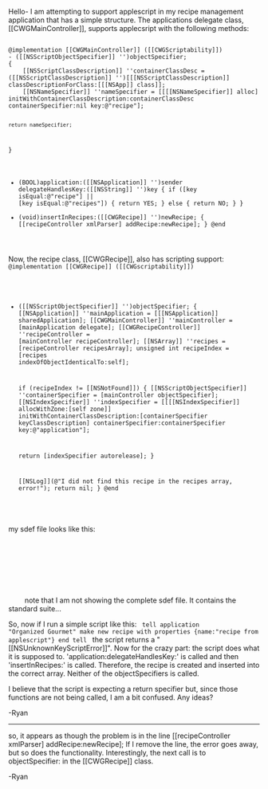 

Hello-
I am attempting to support applescript in my recipe management application that has a simple structure.  The applications delegate class, [[CWGMainController]], supports applecsript with the following methods:

<code>
@implementation [[CWGMainController]] ([[CWGScriptability]]) 
- ([[NSScriptObjectSpecifier]] '')objectSpecifier;
{
    [[NSScriptClassDescription]] ''containerClassDesc = ([[NSScriptClassDescription]] '')[[[NSScriptClassDescription]] classDescriptionForClass:[[[NSApp]] class]];
    [[NSNameSpecifier]] ''nameSpecifier = [[[[NSNameSpecifier]] alloc] initWithContainerClassDescription:containerClassDesc containerSpecifier:nil key:@"recipe"];
    
    return nameSpecifier;
}
- (BOOL)application:([[NSApplication]] '')sender delegateHandlesKey:([[NSString]] '')key { 
    if ([key isEqual:@"recipe"] || [key isEqual:@"recipes"]) {
        return YES;
    } else {
        return NO;
    }
}
- (void)insertInRecipes:([[CWGRecipe]] '')newRecipe;
{
    [[recipeController xmlParser] addRecipe:newRecipe];
}
@end
</code>

Now, the recipe class, [[CWGRecipe]], also has scripting support:
<code>
@implementation [[CWGRecipe]] ([[CWGscriptability]]) 
- ([[NSScriptObjectSpecifier]] '')objectSpecifier;
{ 
    [[NSApplication]] ''mainApplication = [[[NSApplication]] sharedApplication];
    [[CWGMainController]] ''mainController = [mainApplication delegate];
    [[CWGRecipeController]] ''recipeController = [mainController recipeController];
    [[NSArray]] ''recipes = [recipeController recipesArray];
    unsigned int recipeIndex = [recipes indexOfObjectIdenticalTo:self];
    
    if (recipeIndex != [[NSNotFound]]) {
	[[NSScriptObjectSpecifier]] ''containerSpecifier = [mainController objectSpecifier];
	[[NSIndexSpecifier]] ''indexSpecifier = [[[[NSIndexSpecifier]] allocWithZone:[self zone]] initWithContainerClassDescription:[containerSpecifier keyClassDescription] containerSpecifier:containerSpecifier key:@"application"];
	
	return [indexSpecifier autorelease];
    }
    
    [[NSLog]](@"I did not find this recipe in the recipes array, error!");
    return nil;
} 
@end
</code>

my sdef file looks like this:
<code>
<suite name="Organized Gourmet Suite" code="OGAP" description="Terms and Events for controlling Organized Gourmet">
		<class name="application" code="capp" description="The Organized Gourmet application">
			<cocoa class="[[NSApplication]]"/>
			<element description="recipes" type="recipe">
				<cocoa key="recipes"/>
			</element>
		</class>
		<class name="recipe" code="[[OGre]]" description="A recipe." plural="recipes">
			<cocoa class="[[CWGRecipe]]"/>
			<element type="ingredient"/>
			<element type="recipe"><cocoa key="recipe"/></element>
			<property name="name" code="[[OGrn]]" description="The recipe name" type="text">
				<cocoa key="recipeName"/>
			</property>
		</class>
	</suite>
</code>
note that I am not showing the complete sdef file.  It contains the standard suite...

So, now if I run a simple script like this:
<code>
tell application "Organized Gourmet"
	make new recipe with properties {name:"recipe from applescript"}
end tell
</code>
the script returns a "[[NSUnknownKeyScriptError]]".  Now for the crazy part: the script does what it is supposed to.  'application:delegateHandlesKey:' is called and then 'insertInRecipes:' is called.  Therefore, the recipe is created and inserted into the correct array.  Neither of the objectSpecifiers is called. 

I believe that the script is expecting a return specifier but, since those functions are not being called, I am a bit confused.  Any ideas?

-Ryan

----
so, it appears as though the problem is in the line [[recipeController xmlParser] addRecipe:newRecipe];
If I remove the line, the error goes away, but so does the functionality.  Interestingly, the next call is to objectSpecifier: in the [[CWGRecipe]] class.

-Ryan